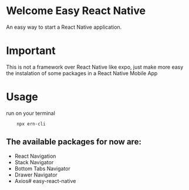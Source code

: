 # Welcome Easy React Native

An easy way to start a React Native application.

# Important

This is not a framework over React Native like expo, just make more easy the instalation of some packages in a React Native Mobile App

# Usage

run on your terminal
```
    npx ern-cli
```

## The available packages for now are:

 - React Navigation
 - Stack Navigator
 - Bottom Tabs Navigator
 - Drawer Navigator
 - Axios# easy-react-native
